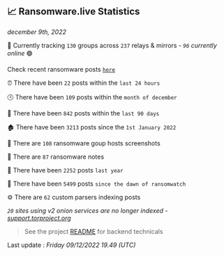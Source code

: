 
## 📈 Ransomware.live Statistics
_december 9th, 2022_

🔎 Currently tracking `130` groups across `237` relays & mirrors - _`96` currently online_ 🟢

Check recent ransomware posts [`here`](recentposts.md)


⏰ There have been `22` posts within the `last 24 hours`

🕓 There have been `109` posts within the `month of december`

📅 There have been `842` posts within the `last 90 days`

🏚 There have been `3213` posts since the `1st January 2022`

📸 There are `108` ransomware goup hosts screenshots

📝 There are `87` ransomware notes

🚀 There have been `2252` posts `last year`

🐣 There have been `5499` posts `since the dawn of ransomwatch`

⚙️ There are `62` custom parsers indexing posts

_`20` sites using v2 onion services are no longer indexed - [support.torproject.org](https://support.torproject.org/onionservices/v2-deprecation/)_

> See the project [README](https://github.com/jmousqueton/ransomwatch#readme) for backend technicals



Last update : _Friday 09/12/2022 19.49 (UTC)_


